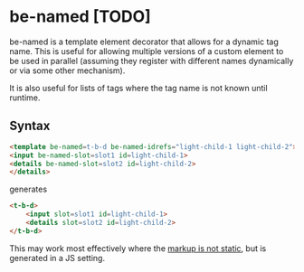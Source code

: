 # be-named [TODO]

be-named is a template element decorator that allows for a dynamic tag name.  This is useful for allowing multiple versions of a custom element to be used in parallel (assuming they register with different names dynamically or via some other mechanism).

It is also useful for lists of tags where the tag name is not known until runtime.

## Syntax

```html
<template be-named=t-b-d be-named-idrefs="light-child-1 light-child-2"></template>
<input be-named-slot=slot1 id=light-child-1>
<details be-named-slot=slot2 id=light-child-2>
</details>
```

generates

```html
<t-b-d>
    <input slot=slot1 id=light-child-1>
    <details slot=slot2 id=light-child-2>
</t-b-d>
```

This may work most effectively where the [markup is not static](https://caniuse.com/mdn-api_customelementregistry_getname), but is generated in a JS setting.


